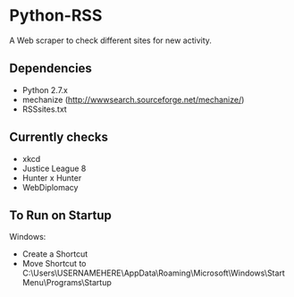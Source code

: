 Python-RSS
==========

A Web scraper to check different sites for new activity.

Dependencies
------------
* Python 2.7.x
* mechanize (http://wwwsearch.sourceforge.net/mechanize/)
* RSSsites.txt

Currently checks
----------------

* xkcd
* Justice League 8
* Hunter x Hunter
* WebDiplomacy

To Run on Startup
-----------------

Windows:
* Create a Shortcut
* Move Shortcut to C:\Users\USERNAMEHERE\AppData\Roaming\Microsoft\Windows\Start Menu\Programs\Startup
